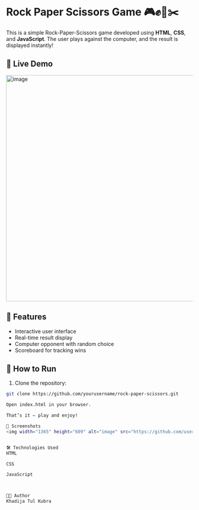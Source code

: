 # Rock Paper Scissors Game 🎮✊📄✂️

This is a simple Rock-Paper-Scissors game developed using **HTML**, **CSS**, and **JavaScript**. The user plays against the computer, and the result is displayed instantly!

## 🔗 Live Demo
<img width="1365" height="609" alt="image" src="https://github.com/user-attachments/assets/6c3ab2ef-a5ce-4bc8-a507-d485bbc52726" />



## 📁 Features

- Interactive user interface
- Real-time result display
- Computer opponent with random choice
- Scoreboard for tracking wins

## 🚀 How to Run

1. Clone the repository:

```bash
git clone https://github.com/yourusername/rock-paper-scissors.git

Open index.html in your browser.

That’s it — play and enjoy!

📸 Screenshots
<img width="1365" height="609" alt="image" src="https://github.com/user-attachments/assets/bc2c732c-1949-4122-aee9-291bbfa5c3a2" />


🛠️ Technologies Used
HTML

CSS

JavaScript



🧑‍💻 Author
Khadija Tul Kubra

